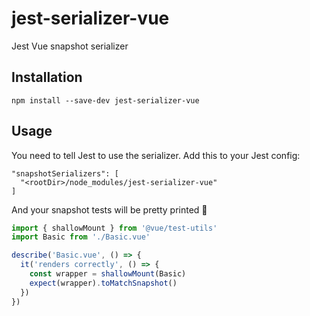 # jest-serializer-vue

Jest Vue snapshot serializer

## Installation

```
npm install --save-dev jest-serializer-vue
```

## Usage

You need to tell Jest to use the serializer. Add this to your Jest config:

```
"snapshotSerializers": [
  "<rootDir>/node_modules/jest-serializer-vue"
]
```

And your snapshot tests will be pretty printed 💅

```js
import { shallowMount } from '@vue/test-utils'
import Basic from './Basic.vue'

describe('Basic.vue', () => {
  it('renders correctly', () => {
    const wrapper = shallowMount(Basic)
    expect(wrapper).toMatchSnapshot()
  })
})
```
